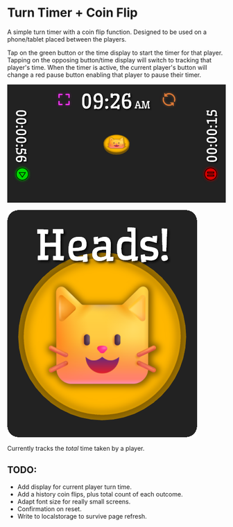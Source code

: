 # Turn Timer + Coin Flip

A simple turn timer with a coin flip function. Designed to be used on a phone/tablet placed between the players.

Tap on the green button or the time display to start the timer for that player. Tapping on the opposing button/time display will switch to tracking that player's time. When the timer is active, the current player's button will change a red pause button enabling that player to pause their timer.

![](assets/flip_sample_1.png)

![](assets/flip_sample_2.png)

Currently tracks the *total* time taken by a player.

## TODO:
- Add display for current player turn time.
- Add a history coin flips, plus total count of each outcome.
- Adapt font size for really small screens.
- Confirmation on reset.
- Write to localstorage to survive page refresh.
